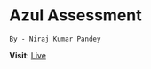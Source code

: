 # Azul Assessment

```
By - Niraj Kumar Pandey
```
**Visit**: [Live](https://stirring-marshmallow-094d38.netlify.app/)
